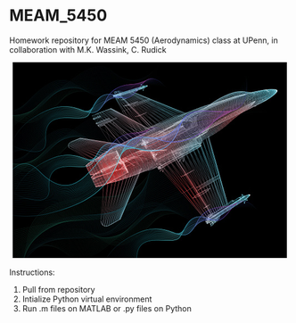 # MEAM_5450
Homework repository for MEAM 5450 (Aerodynamics) class at UPenn, in collaboration with M.K. Wassink, C. Rudick

<p align="center"><img src="istockphoto-638687756-170667a.jpg" alt="Logo"></p>

Instructions:
1. Pull from repository
2. Intialize Python virtual environment
3. Run .m files on MATLAB or .py files on Python

